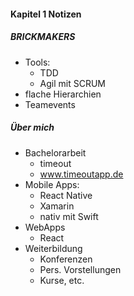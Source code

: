#### Kapitel 1 Notizen

##### BRICKMAKERS
- Tools:
    - TDD
    - Agil mit SCRUM
- flache Hierarchien
- Teamevents

##### Über mich
- Bachelorarbeit 
    - timeout
    - www.timeoutapp.de
- Mobile Apps:
    - React Native
    - Xamarin
    - nativ mit Swift
- WebApps
    - React
- Weiterbildung
    - Konferenzen
    - Pers. Vorstellungen
    - Kurse, etc.
